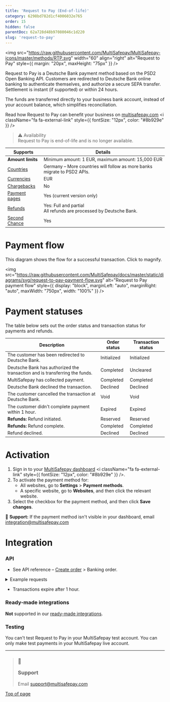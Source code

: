 ```yaml
---
title: 'Request to Pay (End-of-life)'
category: 6298bd782d1cf4006032e765
order: 15
hidden: false
parentDoc: 62a728d48b97080046c1d220
slug: 'request-to-pay'
---
```

<img src="https://raw.githubusercontent.com/MultiSafepay/MultiSafepay-icons/master/methods/RTP.svg" width="60" align="right" alt="Request to Pay" style={{ margin: "20px", maxHeight: "75px" }} />

Request to Pay is a Deutsche Bank payment method based on the PSD2 Open Banking API. Customers are redirected to Deutsche Bank online banking to authenticate themselves, and authorize a secure SEPA transfer. <Glossary>Settlement</Glossary> is instant (if supported) or within 24 hours.

The funds are transferred directly to your business bank account, instead of your account balance, which simplifies reconciliation.

Read how Request to Pay can benefit your business on <a href="https://www.multisafepay.com/solutions/payment-methods/request-to-pay" target="_blank">multisafepay.com</a> <i class="fa fa-external-link" style="font-size:12px;color:#8b929e"></i> <i className="fa fa-external-link" style={{ fontSize: "12px", color: "#8b929e" }} />

> ⚠️ Availability\
> Request to Pay is end-of-life and is no longer available.

| Supports                                                      | Details                                                                  |
| ------------------------------------------------------------- | ------------------------------------------------------------------------ |
| **Amount limits**                                             | Minimum amount: 1 EUR, maximum amount: 15,000 EUR                        |
| [Countries](/docs/payment-methods#payment-methods-by-country) | Germany – More countries will follow as more banks migrate to PSD2 APIs. |
| [Currencies](/docs/currencies/)                               | EUR                                                                      |
| [Chargebacks](/docs/chargebacks/)                             | No                                                                       |
| [Payment pages](/docs/payment-pages/)                         | Yes (current version only)                                               |
| [Refunds](/docs/refund-payments/)                             | Yes: Full and partial <br /> All refunds are processed by Deutsche Bank. |
| [Second Chance](/docs/second-chance/)                         | Yes                                                                      |

# Payment flow

This diagram shows the flow for a successful transaction. Click to magnify.

<img src="https://raw.githubusercontent.com/MultiSafepay/docs/master/static/diagrams/svg/request-to-pay-payment-flow.svg" alt="Request to Pay payment flow" style={{ display: "block", marginLeft: "auto", marginRight: "auto", maxWidth: "750px", width: "100%" }} />

# Payment statuses

The table below sets out the <Glossary>order status</Glossary> and <Glossary>transaction status</Glossary> for payments and refunds.

| Description                                                                 | Order status | Transaction status |
| --------------------------------------------------------------------------- | ------------ | ------------------ |
| The customer has been redirected to Deutsche Bank.                          | Initialized  | Initialized        |
| Deutsche Bank has authorized the transaction and is transferring the funds. | Completed    | Uncleared          |
| MultiSafepay has collected payment.                                         | Completed    | Completed          |
| Deutsche Bank declined the transaction.                                     | Declined     | Declined           |
| The customer cancelled the transaction at Deutsche Bank.                    | Void         | Void               |
| The customer didn't complete payment within 1 hour.                         | Expired      | Expired            |
| **Refunds:** Refund initiated.                                              | Reserved     | Reserved           |
| **Refunds:** Refund complete.                                               | Completed    | Completed          |
| Refund declined.                                                            | Declined     | Declined           |

# Activation

1. Sign in to your <a href="https://merchant.multisafepay.com" target="_blank">MultiSafepay dashboard</a> <i class="fa fa-external-link" style="font-size:12px;color:#8b929e"></i> <i className="fa fa-external-link" style={{ fontSize: "12px", color: "#8b929e" }} />.
2. To activate the payment method for:
   * All websites, go to **Settings** > **Payment methods**.
   * A specific website, go to **Websites**, and then click the relevant website.
3. Select the checkbox for the payment method, and then click **Save changes**.

💬  **Support:** If the payment method isn't visible in your dashboard, email [integration@multisafepay.com](mailto:integration@multisafepay.com)

# Integration

### API

* See API reference – [Create order](/reference/createorder/) > Banking order.

<details id="example-requests">
  <summary>Example requests</summary>

  <br />

  For example requests, on the [Create order](/reference/createorder/) page, in the black sandbox, see **Examples** > **Request to Pay direct/redirect**.

  <div style={{ textAlign: "center" }}>
    <img src="https://raw.githubusercontent.com/MultiSafepay/docs/refs/heads/master/static/gifs/sandbox-test.gif" alt="MultiSafepay Sandbox Test Process GIF" style={{ width: "40%", height: "auto" }} />
  </div>
</details>

* Transactions expire after 1 hour.

### Ready-made integrations

**Not** supported in our [ready-made integrations](/docs/our-integrations/).

### Testing

You can't test Request to Pay in your MultiSafepay test account. You can only make test payments in your MultiSafepay live account.

***

<blockquote class="callout callout_info">
    <h3 class="callout-heading false">
        <span class="callout-icon">💬</span>
        <p>Support</p>
    </h3>
    <p>Email <a href="mailto:support@multisafepay.com">support@multisafepay.com</a></p>
</blockquote>

[Top of page](#)